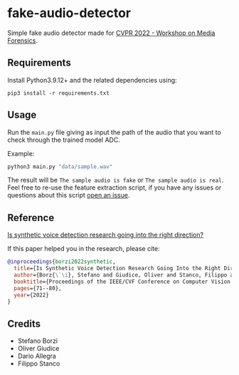 # fake-audio-detector

Simple fake audio detector made for [CVPR 2022 - Workshop on Media Forensics](https://sites.google.com/view/mediaforensics2022/).

## Requirements

Install Python3.9.12+ and the related dependencies using:

```
pip3 install -r requirements.txt
```

## Usage

Run the `main.py` file giving as input the path of the audio that you want to check through the trained model ADC.

Example:

```bash
python3 main.py "data/sample.wav"
```

The result will be `The sample audio is fake` or `The sample audio is real`.
Feel free to re-use the feature extraction script, if you have any issues or questions about this script [open an issue](https://github.com/UNICT-Fake-Audio/fake-audio-detector/issues/new).

## Reference

[Is synthetic voice detection research going into the right direction?](https://paperswithcode.com/paper/is-synthetic-voice-detection-research-going)

If this paper helped you in the research, please cite:

```BibTex
@inproceedings{borzi2022synthetic,
  title={Is Synthetic Voice Detection Research Going Into the Right Direction?},
  author={Borz{\`\i}, Stefano and Giudice, Oliver and Stanco, Filippo and Allegra, Dario},
  booktitle={Proceedings of the IEEE/CVF Conference on Computer Vision and Pattern Recognition},
  pages={71--80},
  year={2022}
}
```

## Credits

- Stefano Borzì
- Oliver Giudice
- Dario Allegra
- Filippo Stanco
